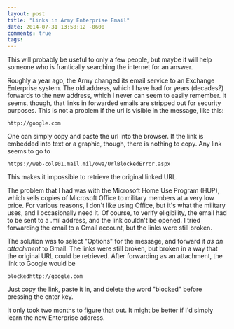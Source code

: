 ```yaml
---
layout: post
title: "Links in Army Enterprise Email"
date: 2014-07-31 13:58:12 -0600
comments: true
tags: 
---
```


This will probably be useful to only a few people, but maybe it will help someone who is frantically searching the internet for an answer.

Roughly a year ago, the Army changed its email service to an Exchange Enterprise system. The old address, which I have had for years (decades?) forwards to the new address, which I never can seem to easily remember. It seems, though, that links in forwarded emails are stripped out for security purposes. This is not a problem if the url is visible in the message, like this:

`http://google.com`

One can simply copy and paste the url into the browser. If the link is embedded into text or a graphic, though, there is nothing to copy. Any link seems to go to

`https://web-cols01.mail.mil/owa/UrlBlockedError.aspx`

This makes it impossible to retrieve the original linked URL.

The problem that I had was with the Microsoft Home Use Program (HUP), which sells copies of Microsoft Office to military members at a very low price. For various reasons, I don't like using Office, but it's what the military uses, and I occasionally need it. Of course, to verify eligibility, the email had to be sent to a .mil address, and the link couldn't be opened. I tried forwarding the email to a Gmail account, but the links were still broken.

The solution was to select "Options" for the message, and forward it *as an attachment* to Gmail. The links were still broken, but broken in a way that the original URL could be retrieved. After forwarding as an attachment, the link to Google would be 

`blockedhttp://google.com`

Just copy the link, paste it in, and delete the word "blocked" before pressing the enter key.

It only took two months to figure that out. It might be better if I'd simply learn the new Enterprise address.


